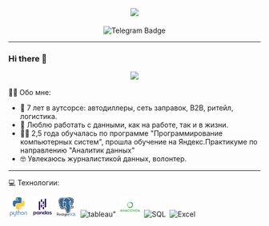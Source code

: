 <div id="header" align="center">
  <img src="https://media.giphy.com/media/OcZp0maz6ALok/giphy.gif" width="100"/>
</div>
<br>
<div id="badges" align="center">
  <img src="https://img.shields.io/badge/Telegram-%23229ED9?logo=telegram&logoColor=%23FFFFFF&color=%23229ED9&link=https%3A%2F%2Ft.me%2Fallusen" alt="Telegram Badge"/>
</div>
<hr>

### Hi there 👋
<div align="center">
  <img src="https://media.giphy.com/media/xHMIDAy1qkzNS/giphy.gif" width="300"/>
</div>

:woman_technologist: Обо мне:

- 🚀 7 лет в аутсорсе: автодиллеры, сеть заправок, B2B, ритейл, логистика.
- 🎰 Люблю работать с данными, как на работе, так и в жизни.
- 👩‍🎓 2,5 года обучалась по программе "Программирование компьютерных систем", прошла обучение на Яндекс.Практикуме по направлению "Аналитик данных"
- 🤓 Увлекаюсь журналистикой данных, волонтер.
<hr>

💻 Технологии:
  <div>
  <img src="https://github.com/devicons/devicon/blob/master/icons/python/python-original-wordmark.svg" alt="Python" width="40" height="40"/>&nbsp;
  <img src="https://github.com/devicons/devicon/blob/master/icons/pandas/pandas-original-wordmark.svg" title="Pandas" alt="Pandas" width="40" height="40"/>&nbsp;
  <img src="https://github.com/devicons/devicon/blob/master/icons/postgresql/postgresql-original-wordmark.svg" title="postgresql" alt="postgresql" width="40" height="40"/>&nbsp;
  <img src="https://analyticstraininghub.com/wp-content/uploads/2020/10/icon-tableau.png" title="tableau" alt=tableau" width="40" height="40"/>&nbsp;
  <img src="https://github.com/devicons/devicon/blob/master/icons/anaconda/anaconda-original-wordmark.svg" title="anaconda" alt="anaconda" width="40" height="40"/>&nbsp;
    <img src="https://icons-for-free.com/iconfiles/png/512/file+sql+icon-1320183612970878250.png" title="SQL" alt="SQL" width="40" height="40"/>&nbsp;
    <img src="https://upload.wikimedia.org/wikipedia/commons/thumb/3/34/Microsoft_Office_Excel_%282019%E2%80%93present%29.svg/826px-Microsoft_Office_Excel_%282019%E2%80%93present%29.svg.png" title="Excel" alt="Excel" width="40" height="40"/>&nbsp
</div>
